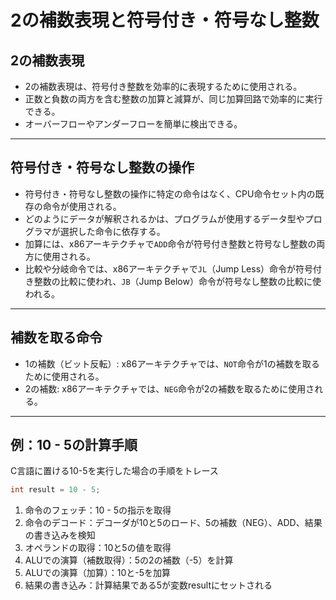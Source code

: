 # 2の補数表現と符号付き・符号なし整数

## 2の補数表現

- 2の補数表現は、符号付き整数を効率的に表現するために使用される。
- 正数と負数の両方を含む整数の加算と減算が、同じ加算回路で効率的に実行できる。
- オーバーフローやアンダーフローを簡単に検出できる。

---

## 符号付き・符号なし整数の操作

- 符号付き・符号なし整数の操作に特定の命令はなく、CPU命令セット内の既存の命令が使用される。
- どのようにデータが解釈されるかは、プログラムが使用するデータ型やプログラマが選択した命令に依存する。
- 加算には、x86アーキテクチャで`ADD`命令が符号付き整数と符号なし整数の両方に使用される。
- 比較や分岐命令では、x86アーキテクチャで`JL`（Jump Less）命令が符号付き整数の比較に使われ、`JB`（Jump Below）命令が符号なし整数の比較に使われる。

---

## 補数を取る命令

- 1の補数（ビット反転）: x86アーキテクチャでは、`NOT`命令が1の補数を取るために使用される。
- 2の補数: x86アーキテクチャでは、`NEG`命令が2の補数を取るために使用される。

---

## 例：10 - 5の計算手順

C言語に置ける10-5を実行した場合の手順をトレース

``` c
int result = 10 - 5;
```

1. 命令のフェッチ：10 - 5の指示を取得
2. 命令のデコード：デコーダが10と5のロード、5の補数（NEG）、ADD、結果の書き込みを検知
3. オペランドの取得：10と5の値を取得
4. ALUでの演算（補数取得）：5の2の補数（-5）を計算
5. ALUでの演算（加算）：10と-5を加算
6. 結果の書き込み：計算結果である5が変数resultにセットされる
